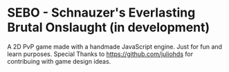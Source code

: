 # SEBO - Schnauzer's Everlasting Brutal Onslaught (in development)
A 2D PvP game made with a handmade JavaScript engine. Just for fun and learn purposes. Special Thanks to https://github.com/juliohds for contribuing with game design ideas.

